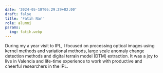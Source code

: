 ```yaml
---
date: '2024-05-10T05:29:29+02:00'
draft: false
title: 'Fatih Nar'
role: alumni
params:
  img: fatih.webp
---
```


During my a year visit to IPL, I focused on processing optical images using kernel methods and variational methods, large scale anomaly change detection methods and digital terrain model (DTM) extraction. It was a joy to live in Valencia and life-time experience to work with productive and cheerful researchers in the IPL.
